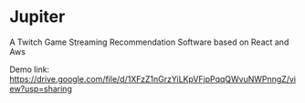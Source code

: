 # Jupiter
A Twitch Game Streaming Recommendation Software based on React and Aws

Demo link:
https://drive.google.com/file/d/1XFzZ1nGrzYiLKpVFjpPqqQWvuNWPnngZ/view?usp=sharing
